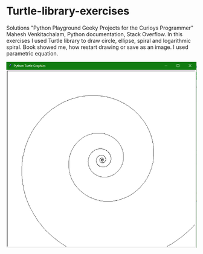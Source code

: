 # Turtle-library-exercises
Solutions "Python Playground Geeky Projects for the Curioys Programmer" Mahesh Venkitachalam, Python documentation, Stack Overflow.
In this exercises I used Turtle library to draw circle, ellipse, spiral and logarithmic spiral. Book showed me, how restart drawing
or save as an image. I used parametric equation.

![](images/1.png)
